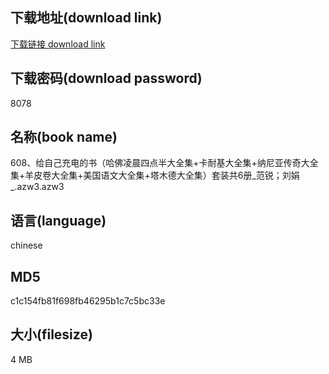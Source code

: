 ## 下载地址(download link)
[下载链接 download link](https://voluble-croquembouche-d321dc.netlify.app/?s=608%E3%80%81%E7%BB%99%E8%87%AA%E5%B7%B1%E5%85%85%E7%94%B5%E7%9A%84%E4%B9%A6%EF%BC%88%E5%93%88%E4%BD%9B%E5%87%8C%E6%99%A8%E5%9B%9B%E7%82%B9%E5%8D%8A%E5%A4%A7%E5%85%A8%E9%9B%86%2B%E5%8D%A1%E8%80%90%E5%9F%BA%E5%A4%A7%E5%85%A8%E9%9B%86%2B%E7%BA%B3%E5%B0%BC%E4%BA%9A%E4%BC%A0%E5%A5%87%E5%A4%A7%E5%85%A8%E9%9B%86%2B%E7%BE%8A%E7%9A%AE%E5%8D%B7%E5%A4%A7%E5%85%A8%E9%9B%86%2B%E7%BE%8E%E5%9B%BD%E8%AF%AD%E6%96%87%E5%A4%A7%E5%85%A8%E9%9B%86%2B%E5%A1%94%E6%9C%A8%E5%BE%B7%E5%A4%A7%E5%85%A8%E9%9B%86%EF%BC%89%E5%A5%97%E8%A3%85%E5%85%B16%E5%86%8C_%E8%8C%83%E9%94%90%EF%BC%9B%E5%88%98%E5%A8%9F_.azw3)

## 下载密码(download password)
8078

## 名称(book name)
608、给自己充电的书（哈佛凌晨四点半大全集+卡耐基大全集+纳尼亚传奇大全集+羊皮卷大全集+美国语文大全集+塔木德大全集）套装共6册_范锐；刘娟_.azw3.azw3

## 语言(language)
chinese

## MD5
c1c154fb81f698fb46295b1c7c5bc33e

## 大小(filesize)
4 MB
